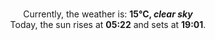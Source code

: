 <p  align="center"><br/>Currently, the weather is: <b> 15°C, <i>clear sky</i></b></br>Today, the sun rises at <b>05:22</b> and sets at <b>19:01</b>.</p>